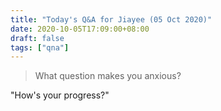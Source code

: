 ```yaml
---
title: "Today's Q&A for Jiayee (05 Oct 2020)"
date: 2020-10-05T17:09:00+08:00
draft: false
tags: ["qna"]
---
```

> What question makes you anxious?

"How's your progress?"
